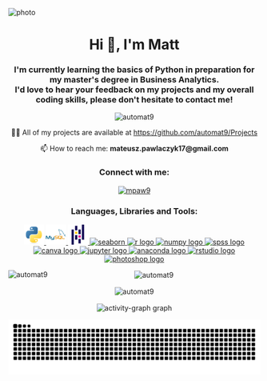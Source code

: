 ![photo](https://github.com/automat9/automat9/blob/master/banner.gif)


<h1 align="center">Hi 👋, I'm Matt</h1>
<h3 align="center">I'm currently learning the basics of Python in preparation for my master's degree in Business Analytics.<br>I'd love to hear your feedback on my projects and my overall coding skills, please don't hesitate to contact me!</h3>

<p align="center">
  <img src="https://komarev.com/ghpvc/?username=automat9&label=Profile%20views&color=4c0b21&style=flat" alt="automat9" />
  </p>
                                                                                                                          
<p align="center">
  👨‍💻 All of my projects are available at 
  <a href="https://github.com/automat9/Projects" target="_blank">https://github.com/automat9/Projects</a>
</p>

<p align="center">
  📫 How to reach me: 
  <strong>mateusz.pawlaczyk17@gmail.com</strong>
</p>

<h3 align="center">Connect with me:</h3>
<p align="center">
  <a href="https://linkedin.com/in/mpaw9" target="_blank">
    <img align="center" src="https://raw.githubusercontent.com/rahuldkjain/github-profile-readme-generator/master/src/images/icons/Social/linked-in-alt.svg" alt="mpaw9" height="30" width="40" />
  </a>
</p>

<h3 align="center">Languages, Libraries and Tools:</h3>
<p align="center">
  <a href="https://www.python.org" target="_blank" rel="noreferrer">
    <img src="https://raw.githubusercontent.com/devicons/devicon/master/icons/python/python-original.svg" alt="python" width="40" height="40"/> 
  </a> 
  <a href="https://www.mysql.com/" target="_blank" rel="noreferrer">
    <img src="https://raw.githubusercontent.com/devicons/devicon/master/icons/mysql/mysql-original-wordmark.svg" alt="mysql" width="40" height="40"/> 
  </a>
  <a href="https://pandas.pydata.org/" target="_blank" rel="noreferrer">
    <img src="https://raw.githubusercontent.com/devicons/devicon/2ae2a900d2f041da66e950e4d48052658d850630/icons/pandas/pandas-original.svg" alt="pandas" width="40" height="40"/>
  </a>
  <a href="https://seaborn.pydata.org/" target="_blank" rel="noreferrer">
    <img src="https://seaborn.pydata.org/_images/logo-mark-lightbg.svg" alt="seaborn" width="40" height="40"/>
  </a>
  <a href="https://www.r-project.org/" target="_blank" rel="noreferrer">
    <img src="https://cdn.jsdelivr.net/gh/devicons/devicon/icons/r/r-original.svg" alt="r logo" width="40" height="40"/>
  </a>
  <a href="https://numpy.org/" target="_blank" rel="noreferrer">
    <img src="https://cdn.jsdelivr.net/gh/devicons/devicon/icons/numpy/numpy-original.svg" alt="numpy logo" width="40" height="40"/>
  </a>
  <a href="https://www.ibm.com/products/spss-statistics" target="_blank" rel="noreferrer">
    <img src="https://cdn.jsdelivr.net/gh/devicons/devicon/icons/spss/spss-original.svg" alt="spss logo" width="40" height="40"/>
  </a>
  <a href="https://www.canva.com/" target="_blank" rel="noreferrer">
    <img src="https://cdn.jsdelivr.net/gh/devicons/devicon/icons/canva/canva-original.svg" alt="canva logo" width="40" height="40"/>
  </a>
  <a href="https://jupyter.org/" target="_blank" rel="noreferrer">
    <img src="https://cdn.jsdelivr.net/gh/devicons/devicon/icons/jupyter/jupyter-original.svg" alt="jupyter logo" width="40" height="40"/>
  </a>
  <a href="https://www.anaconda.com/" target="_blank" rel="noreferrer">
    <img src="https://cdn.jsdelivr.net/gh/devicons/devicon/icons/anaconda/anaconda-original.svg" alt="anaconda logo" width="40" height="40"/>
  </a>
  <a href="https://www.rstudio.com/" target="_blank" rel="noreferrer">
    <img src="https://cdn.jsdelivr.net/gh/devicons/devicon/icons/rstudio/rstudio-original.svg" alt="rstudio logo" width="40" height="40"/>
  </a>
  <a href="https://www.adobe.com/products/photoshop.html" target="_blank" rel="noreferrer">
    <img src="https://cdn.simpleicons.org/adobephotoshop/31A8FF" alt="photoshop logo" width="40" height="40"/>
  </a>
</p>

<div align="center">
  <p>
    <img align="left" src="https://github-readme-stats.vercel.app/api/top-langs?username=automat9&show_icons=true&theme=dark&title_color=ffffff&text_color=ffffff&bg_color=151515&locale=en&layout=compact" alt="automat9" style="margin-right: 10px;" />
  </p>

  <p>
    <img align="center" src="https://github-readme-stats.vercel.app/api?username=automat9&show_icons=true&theme=dark&title_color=ffffff&text_color=ffffff&bg_color=4c0b21&locale=en" alt="automat9" style="margin-right: 10px;" />
  </p>

  <p>
    <img align="center" src="https://github-readme-streak-stats.herokuapp.com/?user=automat9&theme=dark" alt="automat9" />
  </p>
  
<p>
  <img align="center" src="https://github-readme-activity-graph.vercel.app/graph?username=automat9&radius=16&area=true&order=5&custom_title=My%20Contributions%20in%20the%20Past%2031%20Days&hide_border=false&bg_color=4c0b21&color=ffffffff&line=74e088&title_color=ffffffff&point=ffffffff&hide_title=false" height="298" alt="activity-graph graph" />
</p>
  
  <p>
    <img align="center" src="https://github.com/automat9/automat9/blob/output/github-contribution-grid-snake-dark.svg" alt="snake_animation" />
  </p>
</div>
